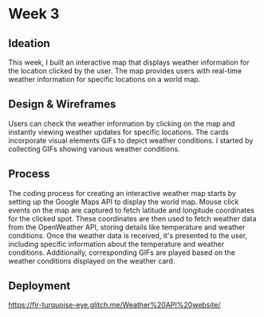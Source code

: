 # Week 3 

## Ideation
This week, I built an interactive map that displays weather information for the location clicked by the user. The map provides users with real-time weather information for specific locations on a world map.

## Design & Wireframes
Users can check the weather information by clicking on the map and instantly viewing weather updates for specific locations. The cards incorporate visual elements GIFs to depict weather conditions. I started by collecting GIFs showing various weather conditions.

## Process 
The coding process for creating an interactive weather map starts by setting up the Google Maps API to display the world map. Mouse click events on the map are captured to fetch latitude and longitude coordinates for the clicked spot. These coordinates are then used to fetch weather data from the OpenWeather API, storing details like temperature and weather conditions. Once the weather data is received, it's presented to the user, including specific information about the temperature and weather conditions. Additionally, corresponding GIFs are played based on the weather conditions displayed on the weather card.
 
## Deployment
https://fir-turquoise-eye.glitch.me/Weather%20API%20website/

